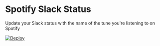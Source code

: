 # Spotify Slack Status

Update your Slack status with the name of the tune you're listening to on Spotify


[![Deploy](https://www.herokucdn.com/deploy/button.svg)](https://heroku.com/deploy)
